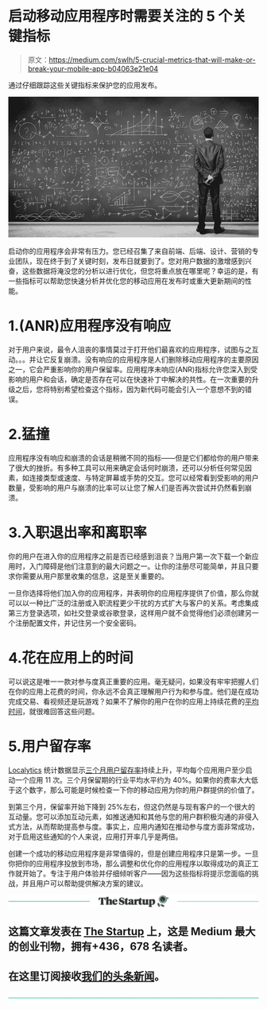 # 启动移动应用程序时需要关注的 5 个关键指标

> 原文：<https://medium.com/swlh/5-crucial-metrics-that-will-make-or-break-your-mobile-app-b04063e21e04>

通过仔细跟踪这些关键指标来保护您的应用发布。

![](img/ab5784457ddd7b5b2ea778a087bb873e.png)

启动你的应用程序会非常有压力。您已经召集了来自前端、后端、设计、营销的专业团队，现在终于到了关键时刻，发布日就要到了。您对用户数据的激增感到兴奋，这些数据将淹没您的分析以进行优化，但您将重点放在哪里呢？幸运的是，有一些指标可以帮助您快速分析并优化您的移动应用在发布时或重大更新期间的性能。

# 1.(ANR)应用程序没有响应

对于用户来说，最令人沮丧的事情莫过于打开他们最喜欢的应用程序，试图与之互动。。。并让它反复崩溃。没有响应的应用程序是人们删除移动应用程序的主要原因之一，它会严重影响你的用户保留率。应用程序未响应(ANR)指标允许您深入到受影响的用户和会话，确定是否存在可以在快速补丁中解决的共性。在一次重要的升级之后，您将特别希望检查这个指标，因为新代码可能会引入一个意想不到的错误。

# 2.猛撞

应用程序没有响应和崩溃的会话是稍微不同的指标——但是它们都给你的用户带来了很大的挫折。有多种工具可以用来确定会话何时崩溃，还可以分析任何常见因素，如连接类型或速度、与特定屏幕或手势的交互。您可以经常看到受影响的用户数量，受影响的用户与崩溃的比率可以让您了解人们是否再次尝试并仍然看到崩溃。

# 3.入职退出率和离职率

你的用户在进入你的应用程序之前是否已经感到沮丧？当用户第一次下载一个新应用时，入门障碍是他们注意到的最大问题之一。让你的注册尽可能简单，并且只要求你需要从用户那里收集的信息，这是至关重要的。

一旦你选择将他们加入你的应用程序，并表明你的应用程序提供了价值，那么你就可以以一种比广泛的注册或入职流程更少干扰的方式扩大与客户的关系。考虑集成第三方登录选项，如社交登录或谷歌登录，这样用户就不会觉得他们必须创建另一个注册配置文件，并记住另一个安全密码。

# 4.花在应用上的时间

可以说这是唯一一款对参与度真正重要的应用。毫无疑问，如果没有牢牢把握人们在你的应用上花费的时间，你永远不会真正理解用户行为和参与度。他们是在成功完成交易、看视频还是玩游戏？如果不了解你的用户在你的应用上持续花费的[平均时间](https://www.appannie.com/en/insights/mobile-strategy/metrics-that-matter-for-product-managers-the-fundamentals-part-2/)，就很难回答这些问题。

# 5.用户留存率

[Localytics](https://www.localytics.com/) 统计数据显示[三个月用户留存率](https://www.marketingcharts.com/digital/mobile-phone-83123)持续上升，平均每个应用用户至少启动一个应用 11 次。三个月保留期的行业平均水平约为 40%。如果你的费率大大低于这个数字，那么可能是时候检查一下你的移动应用为你的用户群提供的价值了。

到第三个月，保留率开始下降到 25%左右，但这仍然是与现有客户的一个很大的互动量。您可以添加互动元素，如推送通知和其他与您的用户群积极沟通的非侵入式方法，从而帮助提高参与度。事实上，应用内通知在推动参与度方面非常成功，对于启用这些通知的个人来说，应用打开率几乎是两倍。

创建一个成功的移动应用程序是非常值得的，但是创建应用程序只是第一步。一旦你把你的应用程序投放到市场，那么调整和优化你的应用程序以取得成功的真正工作就开始了。专注于用户体验并仔细倾听客户——因为这些指标将提示您面临的挑战，并且用户可以帮助提供解决方案的建议。

[![](img/308a8d84fb9b2fab43d66c117fcc4bb4.png)](https://medium.com/swlh)

## 这篇文章发表在 [The Startup](https://medium.com/swlh) 上，这是 Medium 最大的创业刊物，拥有+436，678 名读者。

## 在这里订阅接收[我们的头条新闻](https://growthsupply.com/the-startup-newsletter/)。

[![](img/b0164736ea17a63403e660de5dedf91a.png)](https://medium.com/swlh)